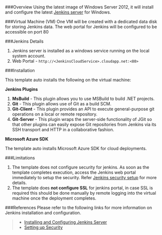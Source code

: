 ###Overview
Using the latest image of Windows Server 2012, it will install and configure the latest [Jenkins server](https://jenkins-ci.org/) for Windows.

###Virtual Machine (VM)
One VM will be created with a dedicated data disk for storing Jenkins data. The web portal for Jenkins will be configured to be accessible on port 80

###Jenkins Details
1.	Jenkins server is installed as a windows service running on the local system account.
2.	Web Portal - `http://<JenkinsCloudService>.cloudapp.net:<80>`

###Installation

This template auto installs the following on the virtual machine:

**Jenkins Plugins**

1.	**MsBuild** - This plugin allows you to use MSBuild to build .NET projects.
2.	**Git** - This plugin allows use of Git as a build SCM.
3.	**Git-Client** - This plugin provides an API to execute general-purpose git operations on a local or remote repository.
4.	**Git-Server** - This plugin wraps the server-side functionality of JGit so that other plugins can easily expose Git repositories from Jenkins via its SSH transport and HTTP in a collaborative fashion.

**Microsoft Azure SDK** 

The template auto installs Microsoft Azure SDK for cloud deployments.

###Limitations
1. The template does not configure security for jenkins. As soon as the template completes execution, access the Jenkins web portal immediately to setup the security. Refer [Jenkins security setup](https://wiki.jenkins-ci.org/display/JENKINS/Standard+Security+Setup) for more details.
2. The template does **not configure SSL** for jenkins portal, in case SSL is required this should be done manually by remote logging into the virtual machine once the deployment completes. 

###References
Please refer to the following links for more information on Jenkins installation and configuration.
> - [Installing and Configuring Jenkins Server](https://wiki.jenkins-ci.org/display/JENKINS/Installing+Jenkins+as+a+Windows+service#InstallingJenkinsasaWindowsservice-InstallJenkinsasaWindowsservice)
> - [Setting up Security](https://wiki.jenkins-ci.org/display/JENKINS/Standard+Security+Setup)